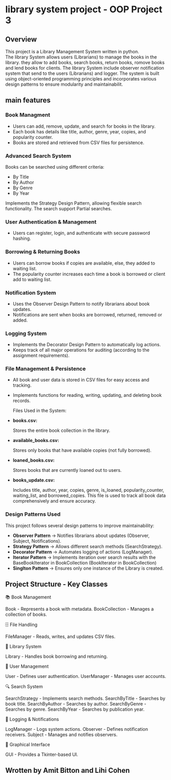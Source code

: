 # library system project - OOP Project 3

## Overview
This project is a Library Management System written in python.  
The library System allows users (Librarians) to manage the books in the library. they allow to add books, search books, return books, romove books and 
lend books for clients.
The library System include observer notification system that send to the users (Librarians) and logger.
The system is built using object-oriented programming principles and incorporates various design patterns to ensure modularity and
maintainabilit.


## main features

### Book Managment
+ Users can add, remove, update, and search for books in the library.
+ Each book has details like title, author, genre, year, copies, and popularity counter.
+ Books are stored and retrieved from CSV files for persistence.

### Advanced Search System
Books can be searched using different criteria:
+ By Title
+ By Author
+ By Genre
+ By Year
  
Implements the Strategy Design Pattern, allowing flexible search functionality.
The search support Partial searches.

### User Authentication & Management
+ Users can register, login, and authenticate with secure password hashing.

### Borrowing & Returning Books
+ Users can borrow books if copies are available, else, they added to waiting list.
+ The popularity counter increases each time a book is borrowed or client add to waiting list.

### Notification System
+ Uses the Observer Design Pattern to notify librarians about book updates.
+ Notifications are sent when books are borrowed, returned, removed or added.

### Logging System
+ Implements the Decorator Design Pattern to automatically log actions.
+ Keeps track of all major operations for auditing (according to the assignment requirements).

### File Management & Persistence
+ All book and user data is stored in CSV files for easy access and tracking.
+ Implements functions for reading, writing, updating, and deleting book records.
  
  Files Used in the System:
+ **books.csv:**
  
  Stores the entire book collection in the library.

+ **available_books.csv:**

  Stores only books that have available copies (not fully borrowed).

+ **loaned_books.csv:**

  Stores books that are currently loaned out to users.

+ **books_update.csv:**

  Includes title, author, year, copies, genre, is_loaned, popularity_counter, waiting_list, and borrowed_copies.
  This file is used to track all book data comprehensively and ensure accuracy.

### Design Patterns Used
This project follows several design patterns to improve maintainability:
+ **Observer Pattern** → Notifies librarians about updates (Observer, Subject, Notifications).
+ **Strategy Pattern** → Allows different search methods (SearchStrategy).
+ **Decorator Pattern** → Automates logging of actions (LogManager).
+ **Iterator Pattern** → Implements iteration over search results with the BaseBookIterator in BookCollection (BookIterator in BookCollection) 
+ **Singlton Pattern** → Ensures only one instance of the Library is created.

## Project Structure - Key Classes
📚 Book Management

Book - Represents a book with metadata.
BookCollection - Manages a collection of books.

🗄 File Handling

FileManager - Reads, writes, and updates CSV files.

🏢 Library System

Library - Handles book borrowing and returning.

👥 User Management

User - Defines user authentication.
UserManager - Manages user accounts.

🔍 Search System

SearchStrategy - Implements search methods.
SearchByTitle - Searches by book title.
SearchByAuthor - Searches by author.
SearchByGenre - Searches by genre.
SearchByYear - Searches by publication year.

🔔 Logging & Notifications

LogManager - Logs system actions.
Observer - Defines notification receivers.
Subject - Manages and notifies observers.

🎨 Graphical Interface

GUI - Provides a Tkinter-based UI.



## Wrotten by Amit Bitton and Lihi Cohen




